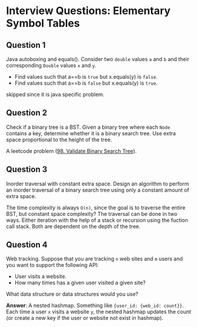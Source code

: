# Interview Questions: Elementary Symbol Tables


## Question 1
Java autoboxing and equals(). Consider two `double` values `a` and `b` and their corresponding `Double` values `x` and `y`.

* Find values such that a==b is `true` but x.equals(y) is `false`.
* Find values such that a==b is `false` but x.equals(y) is `true`.

skipped since it is java specific problem.

## Question 2
Check if a binary tree is a BST. Given a binary tree where each `Node` contains a key, determine whether it is a binary search tree. 
Use extra space proportional to the height of the tree.

A leetcode problem ([98. Validate Binary Search Tree](https://leetcode.com/problems/validate-binary-search-tree/)). 

## Question 3
Inorder traversal with constant extra space. Design an algorithm to perform an inorder traversal of a binary search tree using 
only a constant amount of extra space.

The time complexity is always `O(n)`, since the goal is to traverse the entire BST, but constant space complexity? The traversal can be done in two ways.
Either iteration with the help of a stack or recursion using the fuction call stack. Both are dependent on the depth of the tree.


## Question 4
Web tracking. Suppose that you are tracking `n` web sites and `m` users and you want to support the following API:

* User visits a website.
* How many times has a given user visited a given site?

What data structure or data structures would you use?

**Answer**:
A nested hashmap. Something like `{user_id: {web_id: count}}`. Each time a user `x` visits a website `y`, the nested hashmap updates the count (or create a new 
key if the user or website not exist in hashmap).
